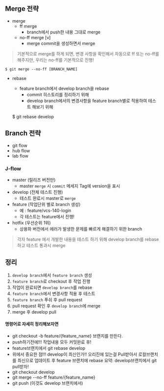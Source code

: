 ## Merge 전략

- merge
  - ff merge
    - branch에서 push한 내용 그대로 merge
  - no-ff merge [v]
    - merge commit을 생성하면서 merge

> 기본적으로 merge를 하게 되면, 변경 사항을 확인해서 자동으로 ff 또는 no-ff를 해주지만, 우리는 no-ff를 기본적으로 진행!

```
$ git merge --no-ff [BRANCH_NAME]
```

- rebase

  - feature branch에서 develop branch을 rebase
    - commit 히스토리를 정리하기 위해
    - develop branch에서의 변경사항을 feature branch별로 적용하여 테스트 해보기 위해

  $ git rebase develop

## Branch 전략

- git flow
- hub flow
- lab flow

### J-flow

- master (릴리즈 버전만)
  - master `merge` 시 `commit` 메세지 Tag에 version을 표시
- develop (전체 테스트 진행)
  - 테스트 완료시 master로 `merge`
- feature (작업단위 별로 branch 생성)
  - 예 : feature/vcs-140-login
  - 각 테스트는 feature에서 진행!
- hotfix (우선순위 1위)
  - 상용화 버전에서 에러가 발생한 문제를 빠르게 해결하기 위한 branch

> 각자 feature 에서 개발한 내용을 테스트 하기 위해 develop branch를 rebase하고 테스트 통과시 merge

## 정리

1. `develop branch`에서 `feature branch` 생성
2. `feature branch`로 checkout 후 작업 진행
3. 작업이 완료되면 `develop branch`를 rebase
4. `feature branch`에서 변경사항 적용 후 테스트
5. `feature branch` 푸쉬 후 pull request
6. pull request 확인 후 `develop branch`에 merge
7. merge 후 develop pull



#### 명령어로 자세히 정리해보자면

- git checkout -b feature/{feature_name} 브랜치를 만든다.
- push하기전에!!! 작업내용 모두 커밋완료 후!
- feature브랜치에서 git rebase develop
- 위에서 중요한 점!!! develop이 최신인가!! 오리진에 있는걸 Pull받아서 로컬브랜치를 최신으로 업데이트 후 feature 브랜치에 rebase
  요약: develop브랜치에서 git pull받자!
- git checkout develop
- git merge --no-ff feature/{feature_name}
- git push (이것도 develop 브랜치에서)


